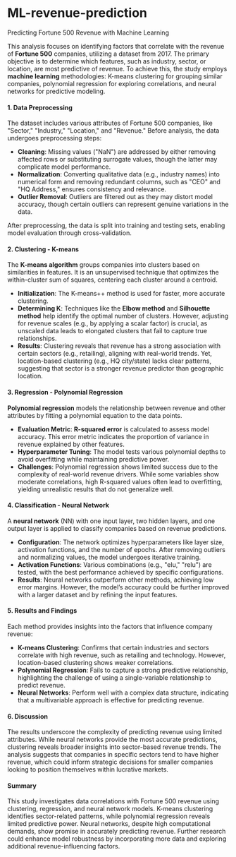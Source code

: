 # ML-revenue-prediction
Predicting Fortune 500 Revenue with Machine Learning

This analysis focuses on identifying factors that correlate with the revenue of **Fortune 500** companies, utilizing a dataset from 2017. The primary objective is to determine which features, such as industry, sector, or location, are most predictive of revenue. To achieve this, the study employs **machine learning** methodologies: K-means clustering for grouping similar companies, polynomial regression for exploring correlations, and neural networks for predictive modeling.

#### 1. Data Preprocessing

The dataset includes various attributes of Fortune 500 companies, like "Sector," "Industry," "Location," and "Revenue." Before analysis, the data undergoes preprocessing steps:

- **Cleaning**: Missing values ("NaN") are addressed by either removing affected rows or substituting surrogate values, though the latter may complicate model performance.
- **Normalization**: Converting qualitative data (e.g., industry names) into numerical form and removing redundant columns, such as "CEO" and "HQ Address," ensures consistency and relevance.
- **Outlier Removal**: Outliers are filtered out as they may distort model accuracy, though certain outliers can represent genuine variations in the data.

After preprocessing, the data is split into training and testing sets, enabling model evaluation through cross-validation.

#### 2. Clustering - K-means

The **K-means algorithm** groups companies into clusters based on similarities in features. It is an unsupervised technique that optimizes the within-cluster sum of squares, centering each cluster around a centroid.

- **Initialization**: The K-means++ method is used for faster, more accurate clustering.
- **Determining K**: Techniques like the **Elbow method** and **Silhouette method** help identify the optimal number of clusters. However, adjusting for revenue scales (e.g., by applying a scalar factor) is crucial, as unscaled data leads to elongated clusters that fail to capture true relationships.
- **Results**: Clustering reveals that revenue has a strong association with certain sectors (e.g., retailing), aligning with real-world trends. Yet, location-based clustering (e.g., HQ city/state) lacks clear patterns, suggesting that sector is a stronger revenue predictor than geographic location.

#### 3. Regression - Polynomial Regression

**Polynomial regression** models the relationship between revenue and other attributes by fitting a polynomial equation to the data points.

- **Evaluation Metric**: **R-squared error** is calculated to assess model accuracy. This error metric indicates the proportion of variance in revenue explained by other features.
- **Hyperparameter Tuning**: The model tests various polynomial depths to avoid overfitting while maintaining predictive power.
- **Challenges**: Polynomial regression shows limited success due to the complexity of real-world revenue drivers. While some variables show moderate correlations, high R-squared values often lead to overfitting, yielding unrealistic results that do not generalize well. 

#### 4. Classification - Neural Network

A **neural network** (NN) with one input layer, two hidden layers, and one output layer is applied to classify companies based on revenue predictions.

- **Configuration**: The network optimizes hyperparameters like layer size, activation functions, and the number of epochs. After removing outliers and normalizing values, the model undergoes iterative training.
- **Activation Functions**: Various combinations (e.g., "elu," "relu") are tested, with the best performance achieved by specific configurations.
- **Results**: Neural networks outperform other methods, achieving low error margins. However, the model’s accuracy could be further improved with a larger dataset and by refining the input features.

#### 5. Results and Findings

Each method provides insights into the factors that influence company revenue:

- **K-means Clustering**: Confirms that certain industries and sectors correlate with high revenue, such as retailing and technology. However, location-based clustering shows weaker correlations.
- **Polynomial Regression**: Fails to capture a strong predictive relationship, highlighting the challenge of using a single-variable relationship to predict revenue.
- **Neural Networks**: Perform well with a complex data structure, indicating that a multivariable approach is effective for predicting revenue.

#### 6. Discussion

The results underscore the complexity of predicting revenue using limited attributes. While neural networks provide the most accurate predictions, clustering reveals broader insights into sector-based revenue trends. The analysis suggests that companies in specific sectors tend to have higher revenue, which could inform strategic decisions for smaller companies looking to position themselves within lucrative markets.

#### Summary

This study investigates data correlations with Fortune 500 revenue using clustering, regression, and neural network models. K-means clustering identifies sector-related patterns, while polynomial regression reveals limited predictive power. Neural networks, despite high computational demands, show promise in accurately predicting revenue. Further research could enhance model robustness by incorporating more data and exploring additional revenue-influencing factors.


